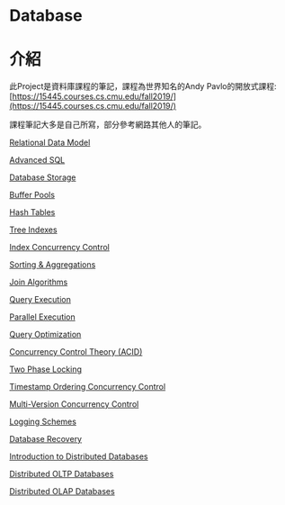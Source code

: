 # Database

# 介紹

此Project是資料庫課程的筆記，課程為世界知名的Andy Pavlo的開放式課程: [https://15445.courses.cs.cmu.edu/fall2019/](https://15445.courses.cs.cmu.edu/fall2019/)

課程筆記大多是自己所寫，部分參考網路其他人的筆記。

[Relational Data Model](Database/Relational%20Data%20Model%2086f9032c6a79448e8b22e8f8059043b7.md)

[Advanced SQL](Database/Advanced%20SQL%20b3c37183702b48c5be1f995345d5e42c.md)

[Database Storage](Database/Database%20Storage%204133026ae5d24188836f86c7916e2519.md)

[Buffer Pools](Database/Buffer%20Pools%209dd4fa0940614d42a1ea3a457cfd0086.md)

[Hash Tables](Database/Hash%20Tables%205bdc7a50182e4a54b5bf2b2e3a873234.md)

[Tree Indexes](Database/Tree%20Indexes%207cead1f8f35c44c5bbd8c48e3f7491ca.md)

[Index Concurrency Control](Database/Index%20Concurrency%20Control%208890867509c74975a5cb474888c414b7.md)

[Sorting & Aggregations](Database/Sorting%20&%20Aggregations%20d9f2aefac2584aad9fe18f76ccb4dc77.md)

[Join Algorithms](Database/Join%20Algorithms%20ece3e52d7d6b411ca24fffef5b40a6a3.md)

[Query Execution](Database/Query%20Execution%2005ed8701be714c6e9a9c38ab990ba9ad.md)

[Parallel Execution](Database/Parallel%20Execution%20cc4130610c684ae98d208545694ba861.md)

[Query Optimization](Database/Query%20Optimization%20f8878600784a42b381b02ecaaf35487c.md)

[Concurrency Control Theory (ACID)](Database/Concurrency%20Control%20Theory%20(ACID)%202a8bd1245c2f4d4888abd2ba6bc349bc.md)

[Two Phase Locking](Database/Two%20Phase%20Locking%209143e85631214d8690f9a52f586a9ee6.md)

[Timestamp Ordering Concurrency Control](Database/Timestamp%20Ordering%20Concurrency%20Control%20527584cf8fda4f1ea6a7227441e716dc.md)

[Multi-Version Concurrency Control](Database/Multi-Version%20Concurrency%20Control%20c83e979c2c6a409d913fd64e06c42167.md)

[Logging Schemes](Database/Logging%20Schemes%205794515f5cb24f87b0c7b6f5d7e5d2b6.md)

[Database Recovery](Database/Database%20Recovery%20ef0a37d2af3e4dc0b9f44529f1fe4829.md)

[Introduction to Distributed Databases](Database/Introduction%20to%20Distributed%20Databases%20c07c50b836bd42cebb6d1d4741732ebe.md)

[Distributed OLTP Databases](Database/Distributed%20OLTP%20Databases%207d848dcdd08646638bb007d0a7ad9344.md)

[Distributed OLAP Databases](Database/Distributed%20OLAP%20Databases%2042002d1ef4044bc29d61926454e97e12.md)
